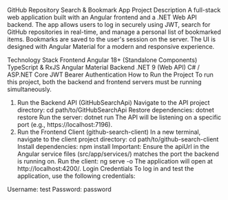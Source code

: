 GitHub Repository Search & Bookmark App
Project Description
A full-stack web application built with an Angular frontend and a .NET Web API backend. The app allows users to log in securely using JWT, search for GitHub repositories in real-time, and manage a personal list of bookmarked items. Bookmarks are saved to the user's session on the server. The UI is designed with Angular Material for a modern and responsive experience.

Technology Stack
Frontend
Angular 18+ (Standalone Components)
TypeScript & RxJS
Angular Material
Backend
.NET 9 (Web API)
C# / ASP.NET Core
JWT Bearer Authentication
How to Run the Project
To run this project, both the backend and frontend servers must be running simultaneously.

1. Run the Backend API (GitHubSearchApi)
Navigate to the API project directory: cd path/to/GitHubSearchApi
Restore dependencies: dotnet restore
Run the server: dotnet run
The API will be listening on a specific port (e.g., https://localhost:7196).
2. Run the Frontend Client (github-search-client)
In a new terminal, navigate to the client project directory: cd path/to/github-search-client
Install dependencies: npm install
Important: Ensure the apiUrl in the Angular service files (src/app/services/) matches the port the backend is running on.
Run the client: ng serve -o
The application will open at http://localhost:4200/.
Login Credentials
To log in and test the application, use the following credentials:

Username: test
Password: password
